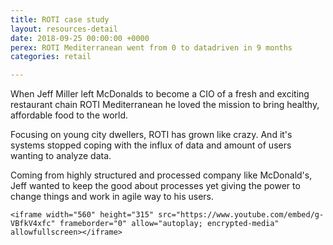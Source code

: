 ```yaml
---
title: ROTI case study
layout: resources-detail
date: 2018-09-25 00:00:00 +0000
perex: ROTI Mediterranean went from 0 to datadriven in 9 months
categories: retail

---
```

When Jeff Miller left McDonalds to become a CIO of a fresh and exciting restaurant chain ROTI Mediterranean he loved the mission to bring healthy, affordable food to the world.

Focusing on young city dwellers, ROTI has grown like crazy. And it's systems stopped coping with the influx of data and amount of users wanting to analyze data.

Coming from highly structured and processed company like McDonald's, Jeff wanted to keep the good about processes yet giving the power to change things and work in agile way to his users.

    <iframe width="560" height="315" src="https://www.youtube.com/embed/g-VBfkV4xfc" frameborder="0" allow="autoplay; encrypted-media" allowfullscreen></iframe>